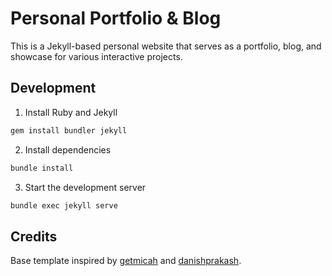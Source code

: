 # Personal Portfolio & Blog

This is a Jekyll-based personal website that serves as a portfolio, blog, and showcase for various interactive projects. 

## Development

1. Install Ruby and Jekyll
```bash
gem install bundler jekyll
```

2. Install dependencies
```bash
bundle install
```

3. Start the development server
```bash
bundle exec jekyll serve
```

## Credits

Base template inspired by [getmicah](https://github.com/getmicah/getmicah.github.io) and [danishprakash](https://github.com/danishprakash/danishprakash.github.io).

